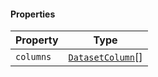 #### Properties

| Property                       | Type                                              |
| ------------------------------ | ------------------------------------------------- |
| <a id="columns"></a> `columns` | [`DatasetColumn`](./api_html/DatasetColumn.md)\[] |
